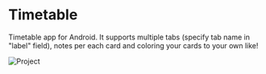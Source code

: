 # Timetable

Timetable app for Android. It supports multiple tabs (specify tab name in "label" field), notes per each card and coloring your cards to your own like!

![Project](https://user-images.githubusercontent.com/56861796/96137498-65acab00-0f05-11eb-84ab-adecdfb39e50.png)
